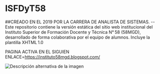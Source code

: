 # ISFDyT58
##CREADO EN EL 2019 POR LA CARRERA DE ANALISTA DE SISTEMAS.
--Este repositorio contiene la versión estática del sitio web institucional del Instituto Superior de Formación Docente y Técnica N° 58 (58MGD), desarrollado de forma colaborativa por el equipo de alumnos. Incluye la plantilla XHTML 1.0 


PAGINA ACTIVA EN EL SIGUIEN ENLACE=https://instituto58mgd.blogspot.com/


![Descripción alternativa de la imagen](images/logo.png)
